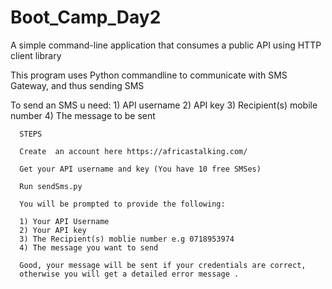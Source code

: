 # Boot_Camp_Day2

A simple command-line application that consumes a public API using HTTP client library 

This program uses Python commandline to communicate with SMS Gateway, and thus sending SMS 

To send an SMS u need:
      1) API username 
      2) API key
      3) Recipient(s) mobile number
      4) The message to be sent

      STEPS

      Create  an account here https://africastalking.com/

      Get your API username and key (You have 10 free SMSes)

      Run sendSms.py

      You will be prompted to provide the following:

      1) Your API Username
      2) Your API key
      3) The Recipient(s) moblie number e.g 0718953974
      4) The message you want to send

      Good, your message will be sent if your credentials are correct, 
      otherwise you will get a detailed error message .

      


